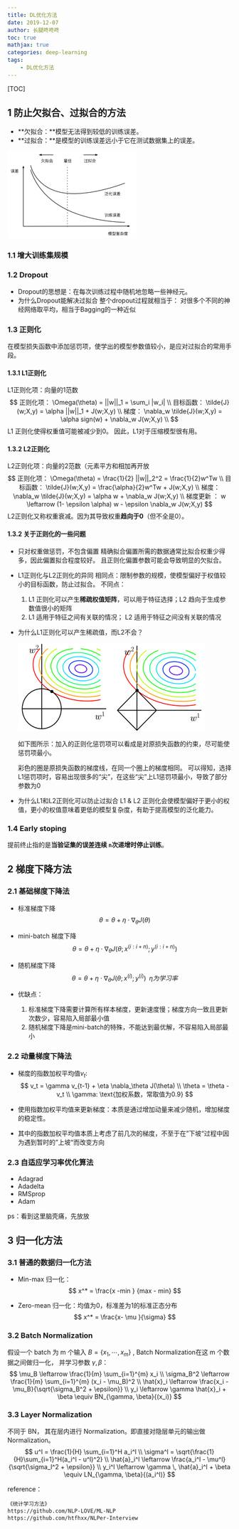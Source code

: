 ```yaml
---
title: DL优化方法
date: 2019-12-07
author: 长腿咚咚咚
toc: true
mathjax: true
categories: deep-learning
tags:
	- DL优化方法
---
```




[TOC]



## 1 防止欠拟合、过拟合的方法

- **欠拟合：**模型⽆法得到较低的训练误差。
- **过拟合：**是模型的训练误差远小于它在测试数据集上的误差。

<img src="DL%E4%BC%98%E5%8C%96%E6%96%B9%E6%B3%95/2019-8-18_21-7-0.png" style="zoom:50%;" />

### 1.1 增大训练集规模

### 1.2 Dropout

* Dropout的思想是：在每次训练过程中随机地忽略一些神经元。
* 为什么Dropout能解决过拟合
  整个dropout过程就相当于： 对很多个不同的神经网络取平均，相当于Bagging的一种近似

### 1.3 正则化

在模型损失函数中添加惩罚项，使学出的模型参数值较小，是应对过拟合的常⽤⼿段。

#### 1.3.1 L1正则化

L1正则化项：向量的1范数
$$
正则化项： \Omega(\theta) = ||w||_1 =  \sum_i |w_i| \\
目标函数： \tilde{J}(w;X,y) = \alpha ||w||_1  + J(w;X,y)  \\
梯度： \nabla_w \tilde{J}(w;X,y) = \alpha sign(w) + \nabla_w J(w;X,y) \\
$$
L1 正则化使得权重值可能被减少到0。 因此，L1对于压缩模型很有用。



#### 1.3.2 L2正则化

L2正则化项：向量的2范数（元素平方和相加再开放
$$
正则化项： \Omega(\theta) = \frac{1}{2} ||w||_2^2  = \frac{1}{2}w^Tw \\
目标函数： \tilde{J}(w;X,y) = \frac{\alpha}{2}w^Tw  + J(w;X,y)  \\
梯度： \nabla_w \tilde{J}(w;X,y) = \alpha w + \nabla_w J(w;X,y) \\
梯度更新 ： w \leftarrow (1- \epsilon \alpha) w - \epsilon \nabla_w J(w;X,y)
$$
L2正则化又称权重衰减。因为其导致权重**趋向于0**（但不全是0）。



#### 1.3.2 关于正则化的一些问题

* 只对权重做惩罚，不包含偏置
  精确拟合偏置所需的数据通常比拟合权重少得多，因此偏置拟合程度较好。
  且正则化偏置参数可能会导致明显的欠拟合。

* L1正则化与L2正则化的异同
  相同点：限制参数的规模，使模型偏好于权值较小的目标函数，防止过拟合。
  不同点：

  1. L1 正则化可以产生**稀疏权值矩阵**，可以用于特征选择；L2 趋向于生成参数值很小的矩阵
  2. L1 适用于特征之间有关联的情况； L2 适用于特征之间没有关联的情况

* 为什么L1正则化可以产生稀疏值，而L2不会？
  

  ![L2](DL%E4%BC%98%E5%8C%96%E6%96%B9%E6%B3%95/L2.png)![L1](DL%E4%BC%98%E5%8C%96%E6%96%B9%E6%B3%95/L1.png)

  如下图所示：加入的正则化惩罚项可以看成是对原损失函数的约束，尽可能使惩罚项最小。

  彩色的圈是原损失函数的梯度线，在同一个圈上的梯度相同。
  可以得知，选择L1惩罚项时，容易出现很多的“尖”，在这些“尖”上L1惩罚项最小，导致了部分参数为0

* 为什么L1和L2正则化可以防止过拟合
  L1 & L2 正则化会使模型偏好于更小的权值，更小的权值意味着更低的模型复杂度，有助于提高模型的泛化能力。

### 1.4 Early stoping

提前终止指的是**当验证集的误差连续 `n`次递增时停止训练**。



## 2 梯度下降方法

### 2.1 基础梯度下降法

* 标准梯度下降
  $$
  \theta = \theta + \eta \cdot  \nabla_\theta J(\theta)
  $$

* mini-batch 梯度下降
  $$
  \theta = \theta + \eta \cdot  \nabla_\theta J(\theta; x^{(i:i+n)}; y^{(i:i+n)})
  $$
  
* 随机梯度下降
  $$
  \theta = \theta + \eta \cdot  \nabla_\theta J(\theta; x^{(i)}; y^{(i)}) \,\,\, \eta 为学习率
  $$
  
* 优缺点：
  1. 标准梯度下降需要计算所有样本梯度，更新速度慢；梯度方向一致且更新次数少，容易陷入局部最小值
  2. 随机梯度下降是mini-batch的特殊，不能达到最优解，不容易陷入局部最小

### 2.2 动量梯度下降法

* 梯度的指数加权平均值$v_t$:
  $$
  v_t = \gamma v_{t-1} + \eta \nabla_\theta J(\theta)  \\ \theta = \theta - v_t \\
  \gamma: \text{加权系数，常取值为0.9}
  $$

* 使用指数加权平均值来更新梯度：本质是通过增加动量来减少随机，增加梯度的稳定性。

* 其中的指数加权平均值本质上考虑了前几次的梯度，不至于在”下坡“过程中因为遇到暂时的”上坡“而改变方向

### 2.3  自适应学习率优化算法

* Adagrad
* Adadelta
* RMSprop
* Adam

ps：看到这里脑壳痛，先放放









## 3 归一化方法

### 3.1 普通的数据归一化方法

* Min-max 归一化：
  $$
  x^* = \frac{x -min } {max - min}
  $$

* Zero-mean 归一化：均值为0，标准差为1的标准正态分布
  $$
  x^* = \frac{x- \mu }{\sigma}
  $$

### 3.2 Batch Normalization

假设一个 batch 为 m 个输入 $B = \{x_{1}, \cdots, x_m\}$ , Batch Normalization在这 m 个数据之间做归一化， 并学习参数 $\gamma , \beta$：
$$
\mu_B \leftarrow \frac{1}{m} \sum_{i=1}^{m} x_i    \\
\sigma_B^2 \leftarrow \frac{1}{m} \sum_{i=1}^{m} (x_i - \mu_B)^2  \\
\hat{x}_i  \leftarrow \frac{x_i - \mu_B}{\sqrt{\sigma_B^2 + \epsilon}} \\
y_i \leftarrow \gamma \hat{x}_i + \beta \equiv BN_{\gamma, \beta}{(x_i)}
$$

### 3.3 Layer Normalization

不同于 BN， 其在层内进行 Normalization。即直接对隐层单元的输出做 Normalization。
$$
u^l = \frac{1}{H} \sum_{i=1}^H a_i^l \\
\sigma^l = \sqrt{\frac{1}{H}\sum_{i=1}^H(a_i^l - u^l)^2} \\
\hat{a}_i^l  \leftarrow \frac{a_i^l - \mu^l}{\sqrt{\sigma_l^2 + \epsilon}} \\
y_i^l \leftarrow \gamma \, \hat{a}_i^l + \beta \equiv LN_{\gamma, \beta}{(a_i^l)}
$$





reference：

```
《统计学习方法》
https://github.com/NLP-LOVE/ML-NLP
https://github.com/htfhxx/NLPer-Interview
```










